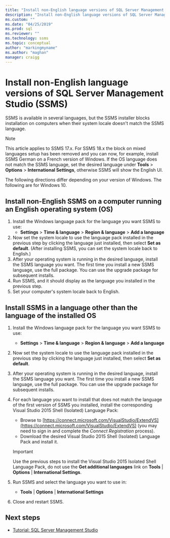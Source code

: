 ```yaml
---
title: "Install non-English language versions of SQL Server Management Studio (SSMS) | Microsoft Docs"
description: "Install non-English language versions of SQL Server Management Studio (SSMS)"
ms.custom: ""
ms.date: "04/25/2019"
ms.prod: sql
ms.reviewer: ""
ms.technology: ssms
ms.topic: conceptual
author: "markingmyname"
ms.author: "maghan"
manager: craigg
---
```

# Install non-English language versions of SQL Server Management Studio (SSMS) 

SSMS is available in several languages, but the SSMS installer blocks installation on computers when their system locale doesn't match the SSMS language.

> [!NOTE]
> This article applies to SSMS 17.x. For SSMS 18.x the block on mixed languages setup has been removed and you can now, for example, install SSMS German on a French version of Windows. If the OS language does not match the SSMS language, set the desired language under **Tools** > **Options** > **International Settings**, otherwise SSMS will show the English UI.

The following directions differ depending on your version of Windows. The following are for Windows 10.

## Install non-English SSMS on a computer running an English operating system (OS)

1. Install the Windows language pack for the language you want SSMS to use:
   - **Settings** > **Time & language** > **Region & language** > **Add a language**
2. Now set the system locale to use the language pack installed in the previous step by clicking the language just installed, then select **Set as default**. (After installing SSMS, you can set the system locale back to English.)
3. After your operating system is running in the desired language, install the SSMS language you want. The first time you install a new SSMS language, use the full package. You can use the upgrade package for subsequent installs.
4. Run SSMS, and it should display as the language you installed in the previous step.
5. Set your computer's system locale back to English.

## Install SSMS in a language other than the language of the installed OS

1. Install the Windows language pack for the language you want SSMS to use:
   - **Settings** > **Time & language** > **Region & language** > **Add a language**
2. Now set the system locale to use the language pack installed in the previous step by clicking the language just installed, then select **Set as default**.
3. After your operating system is running in the desired language, install the SSMS language you want. The first time you install a new SSMS language, use the full package. You can use the upgrade package for subsequent installs.
4. For each language you want to install that does not match the language of the first version of SSMS you installed, install the corresponding Visual Studio 2015 Shell (Isolated) Language Pack:
   - Browse to [https://connect.microsoft.com/VisualStudio/ExtendVS](https://connect.microsoft.com/VisualStudio/ExtendVS) (you may need to sign in and complete the *Connect Registration* process).
   - Download the desired Visual Studio 2015 Shell (Isolated) Language Pack and install it.

   > [!IMPORTANT]
   > Use the previous steps to install the Visual Studio 2015 Isolated Shell Language Pack, do not use the **Get additional languages** link on **Tools** | **Options** | **International Settings**.

5. Run SSMS and select the language you want to use in:
   - **Tools** | **Options** | **International Settings**
6. Close and restart SSMS.

## Next steps

- [Tutorial: SQL Server Management Studio](https://docs.microsoft.com/sql/ssms/tutorials/tutorial-sql-server-management-studio)
